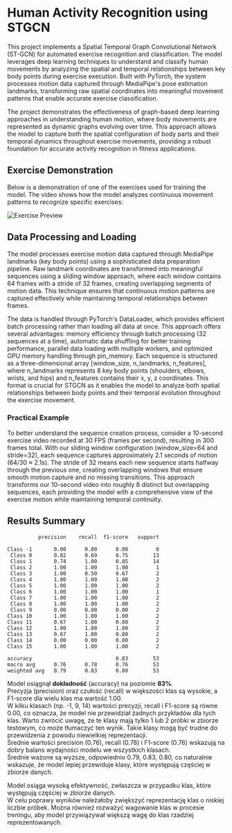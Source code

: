 # Human Activity Recognition using STGCN

This project implements a Spatial Temporal Graph Convolutional Network (ST-GCN) for automated exercise recognition and classification. The model leverages deep learning techniques to understand and classify human movements by analyzing the spatial and temporal relationships between key body points during exercise execution. Built with PyTorch, the system processes motion data captured through MediaPipe's pose estimation landmarks, transforming raw spatial coordinates into meaningful movement patterns that enable accurate exercise classification.

The project demonstrates the effectiveness of graph-based deep learning approaches in understanding human motion, where body movements are represented as dynamic graphs evolving over time. This approach allows the model to capture both the spatial configuration of body parts and their temporal dynamics throughout exercise movements, providing a robust foundation for accurate activity recognition in fitness applications.

## Exercise Demonstration
Below is a demonstration of one of the exercises used for training the model. The video shows how the model analyzes continuous movement patterns to recognize specific exercises:

![Exercise Preview](docs/exercise_preview.gif)

## Data Processing and Loading

The model processes exercise motion data captured through MediaPipe landmarks (key body points) using a sophisticated data preparation pipeline. Raw landmark coordinates are transformed into meaningful sequences using a sliding window approach, where each window contains 64 frames with a stride of 32 frames, creating overlapping segments of motion data. This technique ensures that continuous motion patterns are captured effectively while maintaining temporal relationships between frames.

The data is handled through PyTorch's DataLoader, which provides efficient batch processing rather than loading all data at once. This approach offers several advantages: memory efficiency through batch processing (32 sequences at a time), automatic data shuffling for better training performance, parallel data loading with multiple workers, and optimized GPU memory handling through pin_memory. Each sequence is structured as a three-dimensional array [window_size, n_landmarks, n_features], where n_landmarks represents 8 key body points (shoulders, elbows, wrists, and hips) and n_features contains their x, y, z coordinates. This format is crucial for STGCN as it enables the model to analyze both spatial relationships between body points and their temporal evolution throughout the exercise movement.

### Practical Example
To better understand the sequence creation process, consider a 10-second exercise video recorded at 30 FPS (frames per second), resulting in 300 frames total. With our sliding window configuration (window_size=64 and stride=32), each sequence captures approximately 2.1 seconds of motion (64/30 ≈ 2.1s). The stride of 32 means each new sequence starts halfway through the previous one, creating overlapping windows that ensure smooth motion capture and no missing transitions. This approach transforms our 10-second video into roughly 8 distinct but overlapping sequences, each providing the model with a comprehensive view of the exercise motion while maintaining temporal continuity.

## Results Summary

              precision    recall  f1-score   support

    Class -1       0.00      0.00      0.00         0
     Class 0       0.82      0.69      0.75        13
     Class 1       0.74      1.00      0.85        14
     Class 2       1.00      1.00      1.00         1
     Class 3       1.00      0.50      0.67         2
     Class 4       1.00      1.00      1.00         2
     Class 5       1.00      1.00      1.00         2
     Class 6       1.00      1.00      1.00         1
     Class 7       1.00      1.00      1.00         2
     Class 8       1.00      1.00      1.00         2
     Class 9       0.00      0.00      0.00         2
    Class 10       1.00      1.00      1.00         2
    Class 11       0.67      1.00      0.80         2
    Class 12       1.00      1.00      1.00         2
    Class 13       0.67      1.00      0.80         2
    Class 14       0.00      0.00      0.00         2
    Class 15       1.00      1.00      1.00         2

    accuracy                           0.83        53
    macro avg      0.76      0.78      0.76        53
    weighted avg   0.79      0.83      0.80        53

Model osiągnął **dokładność** (accuracy) na poziomie **83%**.\
Precyzja (precision) oraz czułość (recall) w większości klas są wysokie, a F1-score dla wielu klas ma wartość 1.00.\
W kilku klasach (np. -1, 9, 14) wartości precyzji, recall i F1-score są równe 0.00, co oznacza, że model nie przewidział żadnych przykładów dla tych klas. Warto zwrócić uwagę, że te klasy mają tylko 1 lub 2 próbki w zbiorze testowym, co może tłumaczyć ten wynik. Takie klasy mogą być trudne do przewidzenia z powodu niewielkiej reprezentacji.\
Średnie wartości precision (0.76), recall (0.78) i F1-score (0.76) wskazują na dobry balans wydajności modelu we wszystkich klasach.\
Średnie ważone są wyższe, odpowiednio 0.79, 0.83, 0.80, co naturalnie wskazuje, że model lepiej przewiduje klasy, które występują częściej w zbiorze danych.

Model osiąga wysoką efektywność, zwłaszcza w przypadku klas, które występują częściej w zbiorze danych.\
W celu poprawy wyników należałoby zwiększyć reprezentację klas o niskiej liczbie próbek. Można również rozważyć wagowanie klas w procesie treningu, aby model przywiązywał większą wagę do klas rzadziej reprezentowanych.